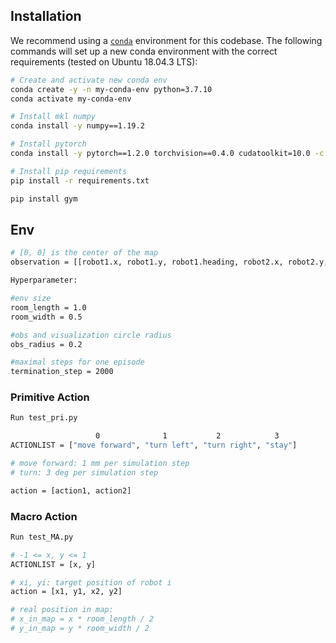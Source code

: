 ## Installation

We recommend using a [`conda`](https://docs.conda.io/en/latest/miniconda.html) environment for this codebase. The following commands will set up a new conda environment with the correct requirements (tested on Ubuntu 18.04.3 LTS):

```bash
# Create and activate new conda env
conda create -y -n my-conda-env python=3.7.10
conda activate my-conda-env

# Install mkl numpy
conda install -y numpy==1.19.2

# Install pytorch
conda install -y pytorch==1.2.0 torchvision==0.4.0 cudatoolkit=10.0 -c pytorch

# Install pip requirements
pip install -r requirements.txt

pip install gym
```


## Env
```bash         
# [0, 0] is the center of the map
observation = [[robot1.x, robot1.y, robot1.heading, robot2.x, robot2.y, robot2.heading, target.x, target.y], [robot1.x, robot1.y, robot1.heading, robot2.x, robot2.y, robot2.heading, target.x, target.y]]
```

```bash
Hyperparameter:

#env size
room_length = 1.0 
room_width = 0.5

#obs and visualization circle radius
obs_radius = 0.2

#maximal steps for one episode
termination_step = 2000
```


### Primitive Action 
```bash
Run test_pri.py
```

```bash
                   0              1           2            3
ACTIONLIST = ["move forward", "turn left", "turn right", "stay"]

# move forward: 1 mm per simulation step
# turn: 3 deg per simulation step

action = [action1, action2]
```


### Macro Action 
```bash
Run test_MA.py
```

```bash
# -1 <= x, y <= 1 
ACTIONLIST = [x, y]

# xi, yi: target position of robot i
action = [x1, y1, x2, y2]

# real position in map: 
# x_in_map = x * room_length / 2
# y_in_map = y * room_width / 2

```

